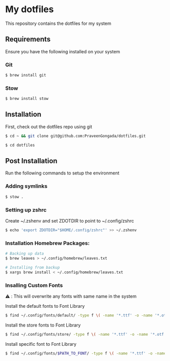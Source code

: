 # My dotfiles

This repository contains the dotfiles for my system

## Requirements

Ensure you have the following installed on your system

### Git

```bash
$ brew install git
```

### Stow

```bash
$ brew install stow
```

## Installation

First, check out the dotfiles repo using git

```bash
$ cd ~ && git clone git@github.com:PraveenGongada/dotfiles.git
```

```bash
$ cd dotfiles
```

## Post Installation

Run the following commands to setup the environment

### Adding symlinks

```bash
$ stow .
```

### Setting up zshrc

Create ~/.zshenv and set ZDOTDIR to point to ~/.config/zshrc

```bash
$ echo 'export ZDOTDIR="$HOME/.config/zshrc"' >> ~/.zshenv
```

### Installation Homebrew Packages:

```bash
# Backing up data
$ brew leaves > ~/.config/homebrew/leaves.txt
```

```bash
# Installing from backup
$ xargs brew install < ~/.config/homebrew/leaves.txt
```

### Insalling Custom Fonts

⚠️ : This will overwrite any fonts with same name in the system

Install the default fonts to Font Library

```bash
$ find ~/.config/fonts/default/ -type f \( -name '*.ttf' -o -name '*.otf' \) -exec cp {} ~/Library/Fonts/ \;
```

Install the store fonts to Font Library

```bash
$ find ~/.config/fonts/store/ -type f \( -name '*.ttf' -o -name '*.otf' \) -exec cp {} ~/Library/Fonts/ \;
```

Install specific font to Font Library

```bash
$ find ~/.config/fonts/$PATH_TO_FONT/ -type f \( -name '*.ttf' -o -name '*.otf' \) -exec cp {} ~/Library/Fonts/ \;
```
